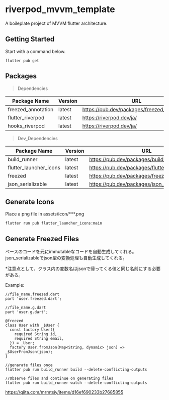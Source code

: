 # riverpod_mvvm_template

A boileplate project of MVVM flutter architecture.

## Getting Started

Start with a command below.

```
flutter pub get
```

## Packages
> Dependencies

| Package Name | Version | URL |
| --- | --- | --- |
| freezed_annotation | latest | https://pub.dev/packages/freezed_annotation |
| flutter_riverpod | latest | https://riverpod.dev/ja/ |
| hooks_riverpod | latest | https://riverpod.dev/ja/ |

> Dev_Dependencies

| Package Name | Version | URL |
| --- | --- | --- |
| build_runner | latest | https://pub.dev/packages/build_runner |
| flutter_launcher_icons | latest | https://pub.dev/packages/flutter_launcher_icons |
| freezed | latest | https://pub.dev/packages/freezed |
| json_serializable | latest | https://pub.dev/packages/json_serializable |


## Generate Icons
Place a png file in assets/icon/***.png 

```
flutter run pub flutter_launcher_icons:main
```

## Generate Freezed Files
ベースのコードを元にimmutableなコードを自動生成してくれる。
json_serializableでjson型の変換処理も自動生成してくれる。

*注意点として、クラス内の変数名はjsonで帰ってくる値と同じ名前にする必要がある。

Example:
```
//file_name.freezed.dart
part 'user.freezed.dart';

//file_name.g.dart
part 'user.g.dart';

@freezed
class User with _$User {
  const factory User({
    required String id,
    required String email,
  }) = _User;
  factory User.fromJson(Map<String, dynamic> json) => _$UserFromJson(json);
}
```

```
//genarate files once
flutter pub run build_runner build --delete-conflicting-outputs

//Observe files and continue on generating files
flutter pub run build_runner watch --delete-conflicting-outputs
```

https://qiita.com/mrmtsiy/items/d16ef690233b27685855
